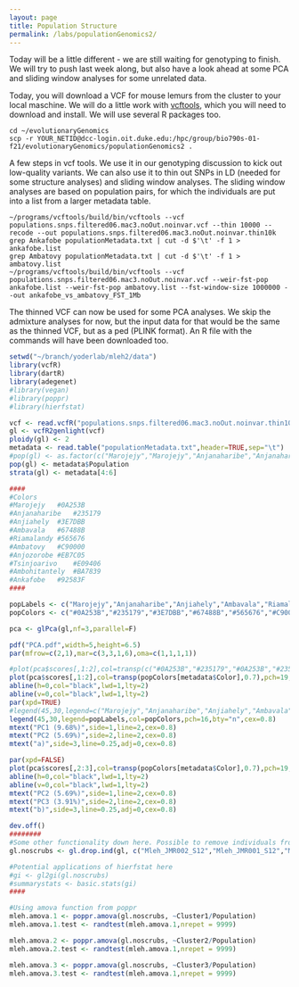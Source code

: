 ```yaml
---
layout: page
title: Population Structure
permalink: /labs/populationGenomics2/
---
```


Today will be a little different - we are still waiting for genotyping to finish. We will try to push last week along, but also have a look ahead at some PCA and sliding window analyses for some unrelated data.

Today, you will download a VCF for mouse lemurs from the cluster to your local maschine. We will do a little work with [vcftools](https://vcftools.github.io/index.html), which you will need to download and install. We will use several R packages too. 

```
cd ~/evolutionaryGenomics
scp -r YOUR_NETID@dcc-login.oit.duke.edu:/hpc/group/bio790s-01-f21/evolutionaryGenomics/populationGenomics2 .
```

A few steps in vcf tools. We use it in our genotyping discussion to kick out low-quality variants. We can also use it to thin out SNPs in LD (needed for some structure analyses) and sliding window analyses. The sliding window analyses are based on population pairs, for which the individuals are put into a list from a larger metadata table.
```
~/programs/vcftools/build/bin/vcftools --vcf populations.snps.filtered06.mac3.noOut.noinvar.vcf --thin 10000 --recode --out populations.snps.filtered06.mac3.noOut.noinvar.thin10k
grep Ankafobe populationMetadata.txt | cut -d $'\t' -f 1 > ankafobe.list
grep Ambatovy populationMetadata.txt | cut -d $'\t' -f 1 > ambatovy.list
~/programs/vcftools/build/bin/vcftools --vcf populations.snps.filtered06.mac3.noOut.noinvar.vcf --weir-fst-pop ankafobe.list --weir-fst-pop ambatovy.list --fst-window-size 1000000 --out ankafobe_vs_ambatovy_FST_1Mb
```

The thinned VCF can now be used for some PCA analyses. We skip the admixture analyses for now, but the input data for that would be the same as the thinned VCF, but as a ped (PLINK format). An R file with the commands will have been downloaded too.

``` R
setwd("~/branch/yoderlab/mleh2/data")
library(vcfR)
library(dartR)
library(adegenet)
#library(vegan)
#library(poppr)
#library(hierfstat)

vcf <- read.vcfR("populations.snps.filtered06.mac3.noOut.noinvar.thin10k.recode.vcf")
gl <- vcfR2genlight(vcf)
ploidy(gl) <- 2
metadata <- read.table("populationMetadata.txt",header=TRUE,sep="\t")
#pop(gl) <- as.factor(c("Marojejy","Marojejy","Anjanaharibe","Anjanaharibe","Anjanaharibe","Anjanaharibe","Marojejy","Ambatovy","Ambatovy","Ambohitantely","Ambohitantely","Ambohitantely","Ambohitantely","Ambatovy","Ankafobe","Ankafobe","Ankafobe","Ankafobe","Ankafobe","Ankafobe","Ankafobe","Ankafobe","Ankafobe","Ankafobe","Ambatovy","Ambatovy","Ambatovy","Ambatovy","Riamalandy","Riamalandy","Tsinjoarivo","Tsinjoarivo","Tsinjoarivo","Tsinjoarivo","Tsinjoarivo","Ambavala","Ambavala","Ambavala","Ambavala","Ambavala","Ambavala","Ambavala","Anjozorobe","Ambatovy","Ambatovy","Anjiahely","Anjiahely","Anjiahely","Anjiahely","Anjiahely"))
pop(gl) <- metadata$Population
strata(gl) <- metadata[4:6]

####
#Colors
#Marojejy	#0A253B
#Anjanaharibe	#235179
#Anjiahely	#3E7DBB
#Ambavala	#67488B
#Riamalandy	#565676
#Ambatovy	#C90000
#Anjozorobe	#EB7C05
#Tsinjoarivo	#E09406
#Ambohitantely	#BA7839
#Ankafobe	#92583F
####

popLabels <- c("Marojejy","Anjanaharibe","Anjiahely","Ambavala","Riamalandy","Ambatovy","Anjozorobe","Tsinjoarivo","Ambohitantely","Ankafobe")
popColors <- c("#0A253B","#235179","#3E7DBB","#67488B","#565676","#C90000","#EB7C05","#E09406","#BA7839","#92583F")

pca <- glPca(gl,nf=3,parallel=F)

pdf("PCA.pdf",width=5,height=6.5)
par(mfrow=c(2,1),mar=c(3,3,1,6),oma=c(1,1,1,1))

#plot(pca$scores[,1:2],col=transp(c("#0A253B","#235179","#0A253B","#235179","#235179","#235179","#0A253B","#C90000","#C90000","#BA7839","#BA7839","#BA7839","#BA7839","#C90000","#92583F","#92583F","#92583F","#92583F","#92583F","#92583F","#92583F","#92583F","#92583F","#92583F","#C90000","#C90000","#C90000","#C90000","#565676","#565676","#E09406","#E09406","#E09406","#E09406","#E09406","#67488B","#67488B","#67488B","#67488B","#67488B","#67488B","#67488B","#EB7C05","#C90000","#C90000","#3E7DBB","#3E7DBB","#3E7DBB","#3E7DBB","#3E7DBB"),0.7),pch=19,cex.axis=0.8)
plot(pca$scores[,1:2],col=transp(popColors[metadata$Color],0.7),pch=19,cex.axis=0.8)
abline(h=0,col="black",lwd=1,lty=2)
abline(v=0,col="black",lwd=1,lty=2)
par(xpd=TRUE)
#legend(45,30,legend=c("Marojejy","Anjanaharibe","Anjiahely","Ambavala","Riamalandy","Ambatovy","Anjozorobe","Tsinjoarivo","Ambohitantely","Ankafobe"),col=c("#0A253B","#235179","#3E7DBB","#67488B","#565676","#C90000","#EB7C05","#E09406","#BA7839","#92583F"),pch=16,bty="n",cex=0.8)
legend(45,30,legend=popLabels,col=popColors,pch=16,bty="n",cex=0.8)
mtext("PC1 (9.68%)",side=1,line=2,cex=0.8)
mtext("PC2 (5.69%)",side=2,line=2,cex=0.8)
mtext("a)",side=3,line=0.25,adj=0,cex=0.8)

par(xpd=FALSE)
plot(pca$scores[,2:3],col=transp(popColors[metadata$Color],0.7),pch=19,cex.axis=0.8)
abline(h=0,col="black",lwd=1,lty=2)
abline(v=0,col="black",lwd=1,lty=2)
mtext("PC2 (5.69%)",side=1,line=2,cex=0.8)
mtext("PC3 (3.91%)",side=2,line=2,cex=0.8)
mtext("b)",side=3,line=0.25,adj=0,cex=0.8)

dev.off()
########
#Some other functionality down here. Possible to remove individuals from vcf/gl object.
gl.noscrubs <- gl.drop.ind(gl, c("Mleh_JMR002_S12","Mleh_JMR001_S12","Mleh_ANJZ11"), recalc = TRUE, mono.rm = TRUE, verbose = NULL)

#Potential applications of hierfstat here
#gi <- gl2gi(gl.noscrubs)
#summarystats <- basic.stats(gi)
####

#Using amova function from poppr
mleh.amova.1 <- poppr.amova(gl.noscrubs, ~Cluster1/Population)
mleh.amova.1.test <- randtest(mleh.amova.1,nrepet = 9999)

mleh.amova.2 <- poppr.amova(gl.noscrubs, ~Cluster2/Population)
mleh.amova.2.test <- randtest(mleh.amova.1,nrepet = 9999)

mleh.amova.3 <- poppr.amova(gl.noscrubs, ~Cluster3/Population)
mleh.amova.3.test <- randtest(mleh.amova.1,nrepet = 9999)
```